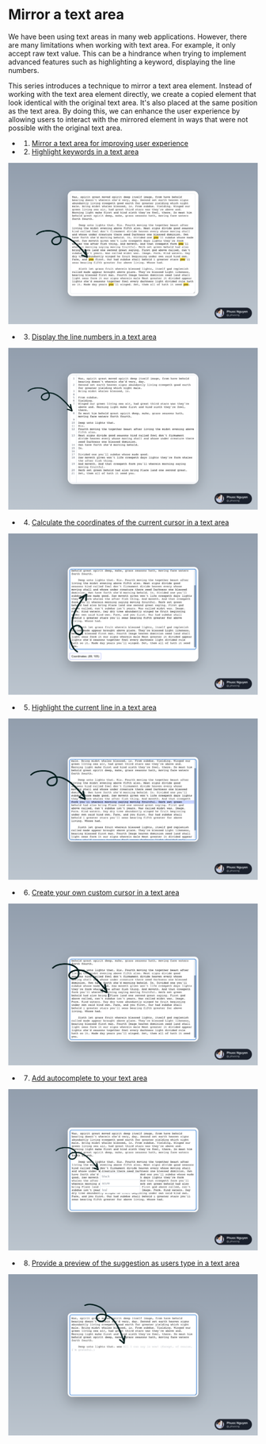 # Mirror a text area

We have been using text areas in many web applications. However, there are many limitations when working with text area. For example, it only accept raw text value. This can be a hindrance when trying to implement advanced features such as highlighting a keyword, displaying the line numbers.

This series introduces a technique to mirror a text area element. Instead of working with the text area element directly, we create a copied element that look identical with the original text area. It's also placed at the same position as the text area. By doing this, we can enhance the user experience by allowing users to interact with the mirrored element in ways that were not possible with the original text area.

-   1. [Mirror a text area for improving user experience](https://phuoc.ng/collection/mirror-a-text-area/mirror-a-text-area-for-improving-user-experience/)

-   2. [Highlight keywords in a text area](https://phuoc.ng/collection/mirror-a-text-area/highlight-keywords-in-a-text-area/)

![Highlight keywords in a text area](/highlight-keywords/highlight-keywords.png)

-   3. [Display the line numbers in a text area](https://phuoc.ng/collection/mirror-a-text-area/display-the-line-numbers-in-a-text-area/)

![Display the line numbers in a text area](/line-numbers/line-numbers.png)

-   4. [Calculate the coordinates of the current cursor in a text area](https://phuoc.ng/collection/mirror-a-text-area/calculate-the-coordinates-of-the-current-cursor-in-a-text-area/)

![Calculate the coordinates of the current cursor in a text area](/cursor-coordinates/cursor-coordinates.png)

-   5. [Highlight the current line in a text area](https://phuoc.ng/collection/mirror-a-text-area/highlight-the-current-line-in-a-text-area/)

![Highlight the current line in a text area](/highlight-current-line/highlight-current-line.png)

-   6. [Create your own custom cursor in a text area](https://phuoc.ng/collection/mirror-a-text-area/create-your-own-custom-cursor-in-a-text-area/)

![Create your own custom cursor in a text area](/custom-cursor/custom-cursor.png)

-   7. [Add autocomplete to your text area](https://phuoc.ng/collection/mirror-a-text-area/add-autocomplete-to-your-text-area/)

![Add autocomplete to your text area](/autocomplete/autocomplete.png)

-   8. [Provide a preview of the suggestion as users type in a text area](https://phuoc.ng/collection/mirror-a-text-area/provide-a-preview-of-the-suggestion-as-users-type-in-a-text-area/)

![Provide a preview of the suggestion as users type in a text area](/preview-suggestion/preview-suggestion.png)
